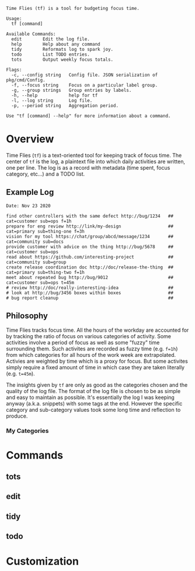 ```
Time Flies (tf) is a tool for budgeting focus time.

Usage:
  tf [command]

Available Commands:
  edit        Edit the log file.
  help        Help about any command
  tidy        Reformats log to spark joy.
  todo        List TODO entries.
  tots        Output weekly focus totals.

Flags:
  -c, --config string   Config file. JSON serialization of pkg/cmd/Config.
  -f, --focus string    Focus on a particular label group.
  -g, --group strings   Group entries by labels.
  -h, --help            help for tf
  -l, --log string      Log file.
  -p, --period string   Aggregation period.

Use "tf [command] --help" for more information about a command.
```
# Overview

Time Flies (`tf`) is a text-oriented tool for keeping track of focus time. The center of `tf` is the log, a plaintext file into which daily activities are written, one per line. The log is as a record with metadata (time spent, focus category, etc...) and a TODO list.

## Example Log

```
Date: Nov 23 2020

find other controllers with the same defect http://bug/1234   ## cat=customer sub=ops f=1h
prepare for eng review http://link/my-design                  ## cat=primary sub=thing-one f=3h
vision for my tool https://chat/group/abcd/message/1234       ## cat=community sub=docs
provide customer with advice on the thing http://bug/5678     ## cat=customer sub=ops
read about https://github.com/interesting-project             ## cat=community sub=group
create release coordination doc http://doc/release-the-thing  ## cat=primary sub=thing-two f=1h
meet about repeated bug http://bug/9012                       ## cat=customer sub=ops t=45m
# review http://doc/really-interesting-idea                   ##
# look at http://bug/3456 boxes within boxes                  ##
# bug report cleanup                                          ##
```

## Philosophy

Time Flies tracks focus time. All the hours of the workday are accounted for by tracking the ratio of focus on various categories of activity. Some activities involve a period of focus as well as some "fuzzy" time surrounding them. Such activites are recorded as fuzzy time (e.g. `f=1h`) from which categories for all hours of the work week are extrapolated. Activies are weighted by time which is a proxy for focus. But some activites simply require a fixed amount of time in which case they are taken literally (e.g. `t=45m`).

The insights given by `tf` are only as good as the categories chosen and the quality of the log file. The format of the log file is chosen to be as simple and easy to maintain as possible. It's essentially the log I was keeping anyway (a.k.a. snippets) with some tags at the end. However the specific category and sub-category values took some long time and reflection to produce.

### My Categories

# Commands

## tots

## edit

## tidy

## todo

# Customization
